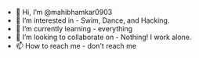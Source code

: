 - 👋 Hi, I’m @mahibhamkar0903
- 👀 I’m interested in - Swim, Dance, and Hacking.
- 🌱 I’m currently learning - everything
- 💞️ I’m looking to collaborate on - Nothing! I work alone.
- 📫 How to reach me - don't reach me

<!---
mahibhamkar0903/mahibhamkar0903 is a ✨ special ✨ repository because its `README.md` (this file) appears on your GitHub profile.
You can click the Preview link to take a look at your changes.
--->
